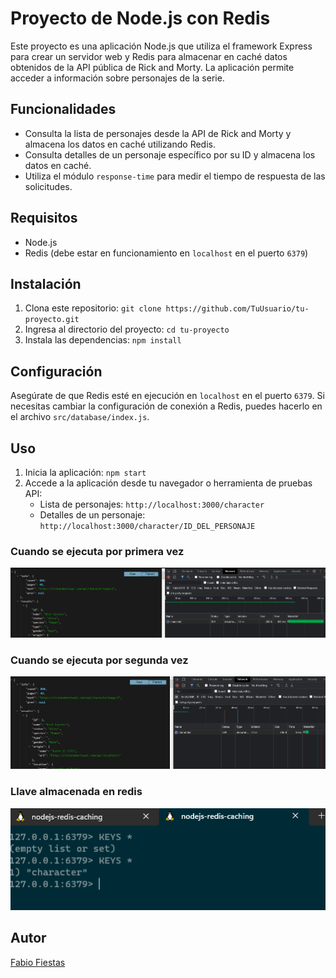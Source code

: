 # Proyecto de Node.js con Redis

Este proyecto es una aplicación Node.js que utiliza el framework Express para crear un servidor web y Redis para almacenar en caché datos obtenidos de la API pública de Rick and Morty. La aplicación permite acceder a información sobre personajes de la serie.

## Funcionalidades

- Consulta la lista de personajes desde la API de Rick and Morty y almacena los datos en caché utilizando Redis.
- Consulta detalles de un personaje específico por su ID y almacena los datos en caché.
- Utiliza el módulo `response-time` para medir el tiempo de respuesta de las solicitudes.

## Requisitos

- Node.js
- Redis (debe estar en funcionamiento en `localhost` en el puerto `6379`)

## Instalación

1. Clona este repositorio: `git clone https://github.com/TuUsuario/tu-proyecto.git`
2. Ingresa al directorio del proyecto: `cd tu-proyecto`
3. Instala las dependencias: `npm install`

## Configuración

Asegúrate de que Redis esté en ejecución en `localhost` en el puerto `6379`. Si necesitas cambiar la configuración de conexión a Redis, puedes hacerlo en el archivo `src/database/index.js`.

## Uso

1. Inicia la aplicación: `npm start`
2. Accede a la aplicación desde tu navegador o herramienta de pruebas API:
   - Lista de personajes: `http://localhost:3000/character`
   - Detalles de un personaje: `http://localhost:3000/character/ID_DEL_PERSONAJE`

### Cuando se ejecuta por primera vez
![Alt text](image.png)

### Cuando se ejecuta por segunda vez
![Alt text](image-2.png)

### Llave almacenada en redis
![Alt text](image-1.png)

## Autor

[Fabio Fiestas](https://www.linkedin.com/in/fabio-fiestas/)

